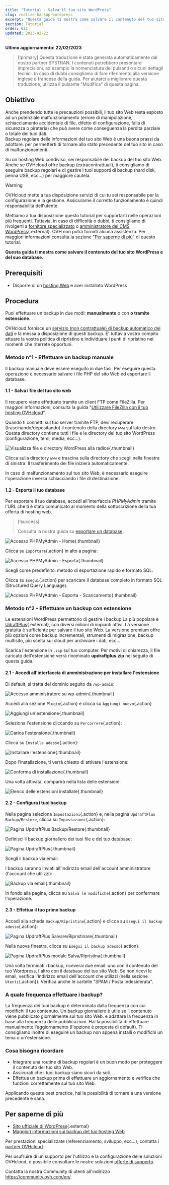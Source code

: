 ```yaml
---
title: "Tutorial - Salva il tuo sito WordPress"
slug: realize-backup-wordpress
excerpt: "Questa guida ti mostra come salvare il contenuto del tuo sito WordPress e il suo database"
section: Tutorial
order: 021
updated: 2023-02-22
---
```


**Ultimo aggiornamento: 22/02/2023**

> [!primary]
> Questa traduzione è stata generata automaticamente dal nostro partner SYSTRAN. I contenuti potrebbero presentare imprecisioni, ad esempio la nomenclatura dei pulsanti o alcuni dettagli tecnici. In caso di dubbi consigliamo di fare riferimento alla versione inglese o francese della guida. Per aiutarci a migliorare questa traduzione, utilizza il pulsante "Modifica" di questa pagina.
>
  
## Obiettivo

Anche prendendo tutte le precauzioni possibili, il tuo sito Web resta esposto ad un potenziale malfunzionamento (errore di manipolazione, schiacciamento accidentale di file, difetto di configurazione, falla di sicurezza o pirateria) che può avere come conseguenza la perdita parziale o totale dei tuoi dati.<br>
Backup regolare delle informazioni del tuo sito Web è una buona prassi da adottare. per permetterti di tornare allo stato precedente del tuo sito in caso di malfunzionamenti.

Su un hosting Web condiviso, sei responsabile dei backup del tuo sito Web. Anche se OVHcloud offre backup (extracontrattuali), ti consigliamo di eseguire backup regolari e di gestire i tuoi supporti di backup (hard disk, penna USB, ecc...) per maggiore cautela.

> [!warning]
>
> OVHcloud mette a tua disposizione servizi di cui tu sei responsabile per la configurazione e la gestione. Assicurarne il corretto funzionamento è quindi responsabilità dell'utente.
> 
> Mettiamo a tua disposizione questo tutorial per supportarti nelle operazioni più frequenti. Tuttavia, in caso di difficoltà o dubbi, ti consigliamo di rivolgerti a [fornitore specializzato](https://partner.ovhcloud.com/it/) o [amministratore del CMS WordPress](https://wordpress.com/support/){.external}. OVH non potrà fornirti alcuna assistenza. Per maggiori informazioni consulta la sezione ["Per saperne di più"](#go-further) di questo tutorial.
>

**Questa guida ti mostra come salvare il contenuto del tuo sito WordPress e del suo database.**

## Prerequisiti

- Disporre di un [hosting Web](https://www.ovhcloud.com/it/web-hosting/) e aver installato WordPress
  
## Procedura

Puoi effettuare un backup in due modi: **manualmente** o con **o tramite estensione**.

OVHcloud fornisce un [servizio (non contrattuale) di backup automatico dei dati](https://docs.ovh.com/it/hosting/web_hosting_recupera_un_backup_completo_o_un_file_in_ftp_con_filezilla/) e la messa a disposizione di questi backup. E' tuttavia vostro compito attuare la vostra politica di ripristino e individuare i punti di ripristino nei momenti che riterrete opportuni.

### Metodo n°1 - Effettuare un backup manuale

Il backup manuale deve essere eseguito in due fasi. Per eseguire questa operazione è necessario salvare i file PHP del sito Web ed esportare il database.

#### 1.1 - Salva i file del tuo sito web

Il recupero viene effettuato tramite un client FTP come FileZilla. Per maggiori informazioni, consulta la guida "[Utilizzare FileZilla con il tuo hosting OVHcloud](https://docs.ovh.com/it/hosting/hosting_condiviso_guida_allutilizzo_di_filezilla/)".

Quando ti connetti sul tuo server tramite FTP, devi recuperare (trascinando/depositando) il contenuto della directory `www` sul lato destro. Questa directory contiene tutti i file e le directory del tuo sito WordPress (configurazione, temi, media, ecc...).

![Visualizza file e directory WordPress alla radice](images/how_to_backup_your_wordpress_1.png){.thumbnail}

Clicca sulla directory `www` e trascina sulla directory che scegli nella finestra di sinistra. Il trasferimento dei file inizierà automaticamente.

In caso di malfunzionamento sul tuo sito Web, è necessario eseguire l'operazione inversa schiacciando i file di destinazione.

#### 1.2 - Esporta il tuo database

Per esportare il tuo database, accedi all'interfaccia _PHPMyAdmin_ tramite l'URL che ti è stato comunicato al momento della sottoscrizione della tua offerta di hosting web.

> [!success]
>
> Consulta la nostra guida su [esportare un database](https://docs.ovh.com/it/hosting/web_hosting_come_esportare_un_database/).

![Accesso PHPMyAdmin - Home](images/how_to_backup_your_wordpress_2.png){.thumbnail}

Clicca su `Esportare`{.action} in alto a pagina:

![Accesso PHPMyAdmin - Esporta](images/how_to_backup_your_wordpress_3.png){.thumbnail}

Scegli come predefinito: metodo di esportazione rapido e formato SQL.

Clicca su `Esegui`{.action} per scaricare il database completo in formato SQL (Structured Query Language).

![Accesso PHPMyAdmin - Esporta - Scaricamento](images/how_to_backup_your_wordpress_4.png){.thumbnail}

### Metodo n°2 - Effettuare un backup con estensione

Le estensioni WordPress permettono di gestire i backup La più popolare è [UdraftPlus](https://wordpress.org/plugins/updraftplus/){.external}, con diversi milioni di impianti attivi. La versione gratuita è sufficiente per salvare il tuo sito Web. La versione premium offre più opzioni come backup incrementali, strumenti di migrazione, backup multisito, più scelta sui cloud per archiviare i dati, ecc...

Scarica l'estensione in `.zip` sul tuo computer. Per motivi di chiarezza, il file caricato dell'estensione verrà rinominato **updraftplus.zip** nel seguito di questa guida.

#### 2.1 - Accedi all'interfaccia di amministrazione per installare l'estensione

Di default, si tratta del dominio seguito da `/wp-admin`:

![Accesso amministratore su wp-admin](images/how_to_backup_your_wordpress_5.png){.thumbnail}

Accedi alla sezione `Plugin`{.action} e clicca su `Aggiungi nuovo`{.action}

![Aggiungi un'estensione](images/how_to_backup_your_wordpress_6.png){.thumbnail}

Seleziona l'estensione cliccando su `Percorrere`{.action}:

![Carica l'estensione](images/how_to_backup_your_wordpress_7.png){.thumbnail}

Clicca su `Installa adesso`{.action}:

![Installare l'estensione](images/how_to_backup_your_wordpress_8.png){.thumbnail}

Dopo l'installazione, ti verrà chiesto di attivare l'estensione:

![Conferma di installazione](images/how_to_backup_your_wordpress_9.png){.thumbnail}

Una volta attivata, comparirà nella lista delle estensioni:

![Elenco delle estensioni installate](images/how_to_backup_your_wordpress_10.png){.thumbnail}

#### 2.2 - Configura i tuoi backup

Nella pagina seleziona `Impostazioni`{.action} e, nella pagina `UpdraftPlus Backup/Restore`, clicca su `Impostazioni`{.action}:

![Pagina UpdraftPlus Backup/Restore](images/how_to_backup_your_wordpress_11.png){.thumbnail}

Definisci il backup giornaliero dei tuoi file e del tuo database:

![Pagina UpdraftPlus](images/how_to_backup_your_wordpress_12.png){.thumbnail}

Scegli il backup via email.

I backup saranno inviati all'indirizzo email dell'account amministratore (l'account che utilizzi):

![Backup via email](images/how_to_backup_your_wordpress_13.png){.thumbnail}

In fondo alla pagina, clicca su `Salva le modifiche`{.action} per confermare l'operazione.

#### 2.3 - Effettua il tuo primo backup

Accedi alla scheda `Backup/Ripristino`{.action} e clicca su `Esegui il backup adesso`{.action}:

![Pagina UpdraftPlus Salvare/Ripristinare](images/how_to_backup_your_wordpress_14.png){.thumbnail}

Nella nuova finestra, clicca su `Esegui il backup adesso`{.action}:

![Pagina UpdraftPlus modale Salva/Ripristina](images/how_to_backup_your_wordpress_15.png){.thumbnail}

Una volta terminati i backup, riceverai due email: uno con il contenuto del tuo Wordpress, l'altro con il database del tuo sito Web.
Se non ricevi le email, verifica l'indirizzo email dell'account che utilizzi (nella sezione `Utenti`{.action}). Verifica anche le cartelle "SPAM / Posta indesiderata".

### A quale frequenza effettuare i backup?

La frequenza dei tuoi backup è determinata dalla frequenza con cui modifichi il tuo contenuto. Un backup giornaliero è utile se il contenuto viene pubblicato giornalmente sul tuo sito Web. e adattare la frequenza in base alla frequenza delle pubblicazioni. Hai la possibilità di effettuare manualmente l'aggiornamento (l'opzione è proposta di default). Ti consigliamo inoltre di eseguire un backup non appena installi o modifichi un tema o un'estensione.

### Cosa bisogna ricordare

- Integrare una routine di backup regolari è un buon modo per proteggere il contenuto del tuo sito Web.
- Assicurati che i tuoi backup siano sicuri da soli.
- Effettua un backup prima di effettuare un aggiornamento e verifica che funzioni correttamente sul tuo sito Web. 

Applicando queste best practice, hai la possibilità di tornare a una versione precedente e sana.

## Per saperne di più <a name="go-further"></a>

- [Sito ufficiale di WordPress](https://wordpress.org){.external}
- [Maggiori informazioni sui backup del tuo hosting Web](https://docs.ovh.com/it/hosting/hosting_condiviso_specifiche_tecniche/#informazioni-sui-backup-automatici_1)

Per prestazioni specializzate (referenziamento, sviluppo, ecc...), contatta i [partner OVHcloud](https://partner.ovhcloud.com/it/).

Per usufruire di un supporto per l'utilizzo e la configurazione delle soluzioni OVHcloud, è possibile consultare le nostre soluzioni [offerte di supporto](https://www.ovhcloud.com/it/support-levels/).

Contatta la nostra Community di utenti all'indirizzo <https://community.ovh.com/en/>.